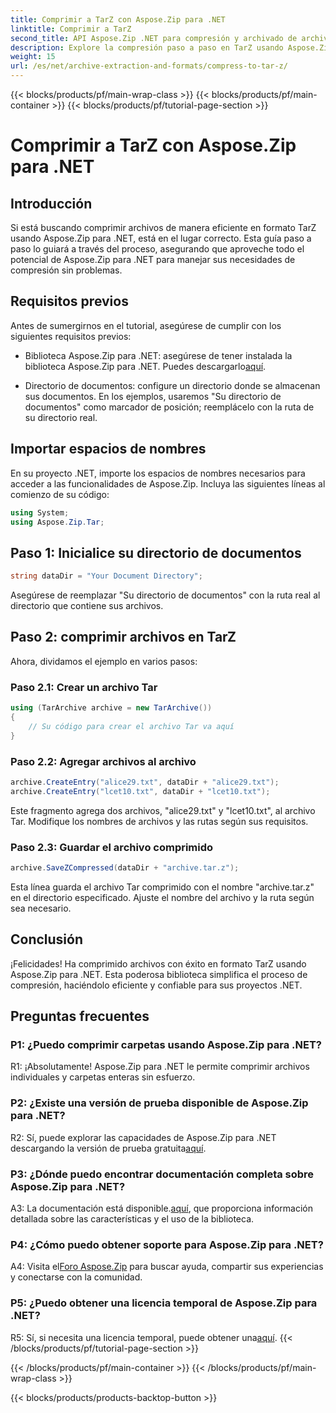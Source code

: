 ```yaml
---
title: Comprimir a TarZ con Aspose.Zip para .NET
linktitle: Comprimir a TarZ
second_title: API Aspose.Zip .NET para compresión y archivado de archivos
description: Explore la compresión paso a paso en TarZ usando Aspose.Zip para .NET. Manejo eficiente de archivos para sus proyectos .NET.
weight: 15
url: /es/net/archive-extraction-and-formats/compress-to-tar-z/
---
```


{{< blocks/products/pf/main-wrap-class >}}
{{< blocks/products/pf/main-container >}}
{{< blocks/products/pf/tutorial-page-section >}}

# Comprimir a TarZ con Aspose.Zip para .NET

## Introducción

Si está buscando comprimir archivos de manera eficiente en formato TarZ usando Aspose.Zip para .NET, está en el lugar correcto. Esta guía paso a paso lo guiará a través del proceso, asegurando que aproveche todo el potencial de Aspose.Zip para .NET para manejar sus necesidades de compresión sin problemas.

## Requisitos previos

Antes de sumergirnos en el tutorial, asegúrese de cumplir con los siguientes requisitos previos:

-  Biblioteca Aspose.Zip para .NET: asegúrese de tener instalada la biblioteca Aspose.Zip para .NET. Puedes descargarlo[aquí](https://releases.aspose.com/zip/net/).

- Directorio de documentos: configure un directorio donde se almacenan sus documentos. En los ejemplos, usaremos "Su directorio de documentos" como marcador de posición; reemplácelo con la ruta de su directorio real.

## Importar espacios de nombres

En su proyecto .NET, importe los espacios de nombres necesarios para acceder a las funcionalidades de Aspose.Zip. Incluya las siguientes líneas al comienzo de su código:

```csharp
using System;
using Aspose.Zip.Tar;
```

## Paso 1: Inicialice su directorio de documentos

```csharp
string dataDir = "Your Document Directory";
```

Asegúrese de reemplazar "Su directorio de documentos" con la ruta real al directorio que contiene sus archivos.

## Paso 2: comprimir archivos en TarZ

Ahora, dividamos el ejemplo en varios pasos:

### Paso 2.1: Crear un archivo Tar

```csharp
using (TarArchive archive = new TarArchive())
{
    // Su código para crear el archivo Tar va aquí
}
```

### Paso 2.2: Agregar archivos al archivo

```csharp
archive.CreateEntry("alice29.txt", dataDir + "alice29.txt");
archive.CreateEntry("lcet10.txt", dataDir + "lcet10.txt");
```

Este fragmento agrega dos archivos, "alice29.txt" y "lcet10.txt", al archivo Tar. Modifique los nombres de archivos y las rutas según sus requisitos.

### Paso 2.3: Guardar el archivo comprimido

```csharp
archive.SaveZCompressed(dataDir + "archive.tar.z");
```

Esta línea guarda el archivo Tar comprimido con el nombre "archive.tar.z" en el directorio especificado. Ajuste el nombre del archivo y la ruta según sea necesario.

## Conclusión

¡Felicidades! Ha comprimido archivos con éxito en formato TarZ usando Aspose.Zip para .NET. Esta poderosa biblioteca simplifica el proceso de compresión, haciéndolo eficiente y confiable para sus proyectos .NET.

## Preguntas frecuentes

### P1: ¿Puedo comprimir carpetas usando Aspose.Zip para .NET?

R1: ¡Absolutamente! Aspose.Zip para .NET le permite comprimir archivos individuales y carpetas enteras sin esfuerzo.

### P2: ¿Existe una versión de prueba disponible de Aspose.Zip para .NET?

 R2: Sí, puede explorar las capacidades de Aspose.Zip para .NET descargando la versión de prueba gratuita[aquí](https://releases.aspose.com/).

### P3: ¿Dónde puedo encontrar documentación completa sobre Aspose.Zip para .NET?

 A3: La documentación está disponible.[aquí](https://reference.aspose.com/zip/net/), que proporciona información detallada sobre las características y el uso de la biblioteca.

### P4: ¿Cómo puedo obtener soporte para Aspose.Zip para .NET?

 A4: Visita el[Foro Aspose.Zip](https://forum.aspose.com/c/zip/37) para buscar ayuda, compartir sus experiencias y conectarse con la comunidad.

### P5: ¿Puedo obtener una licencia temporal de Aspose.Zip para .NET?

R5: Sí, si necesita una licencia temporal, puede obtener una[aquí](https://purchase.aspose.com/temporary-license/).
{{< /blocks/products/pf/tutorial-page-section >}}

{{< /blocks/products/pf/main-container >}}
{{< /blocks/products/pf/main-wrap-class >}}

{{< blocks/products/products-backtop-button >}}
